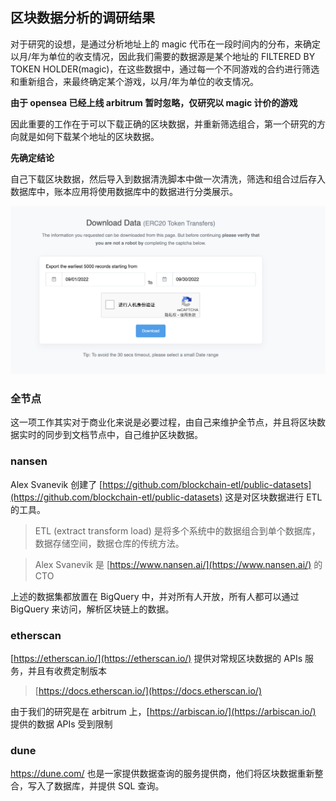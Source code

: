## 区块数据分析的调研结果

对于研究的设想，是通过分析地址上的 magic 代币在一段时间内的分布，来确定以月/年为单位的收支情况，因此我们需要的数据源是某个地址的 FILTERED BY TOKEN HOLDER(magic)，在这些数据中，通过每一个不同游戏的合约进行筛选和重新组合，来最终确定某个游戏，以月/年为单位的收支情况。

**由于 opensea 已经上线 arbitrum 暂时忽略，仅研究以 magic 计价的游戏**

因此重要的工作在于可以下载正确的区块数据，并重新筛选组合，第一个研究的方向就是如何下载某个地址的区块数据。

**先确定结论**

自己下载区块数据，然后导入到数据清洗脚本中做一次清洗，筛选和组合过后存入数据库中，账本应用将使用数据库中的数据进行分类展示。

![](./images/arb-01.png)


### 全节点

这一项工作其实对于商业化来说是必要过程，由自己来维护全节点，并且将区块数据实时的同步到文档节点中，自己维护区块数据。

### nansen

Alex Svanevik 创建了 [https://github.com/blockchain-etl/public-datasets](https://github.com/blockchain-etl/public-datasets) 这是对区块数据进行 ETL 的工具。

> ETL (extract transform load) 是将多个系统中的数据组合到单个数据库，数据存储空间，数据仓库的传统方法。

> Alex Svanevik 是 [https://www.nansen.ai/](https://www.nansen.ai/) 的 CTO

上述的数据集都放置在 BigQuery 中，并对所有人开放，所有人都可以通过 BigQuery 来访问，解析区块链上的数据。

### etherscan

[https://etherscan.io/](https://etherscan.io/) 提供对常规区块数据的 APIs 服务，并且有收费定制版本

> [https://docs.etherscan.io/](https://docs.etherscan.io/)

由于我们的研究是在 arbitrum 上，[https://arbiscan.io/](https://arbiscan.io/) 提供的数据 APIs 受到限制

### dune

https://dune.com/ 也是一家提供数据查询的服务提供商，他们将区块数据重新整合，写入了数据库，并提供 SQL 查询。


